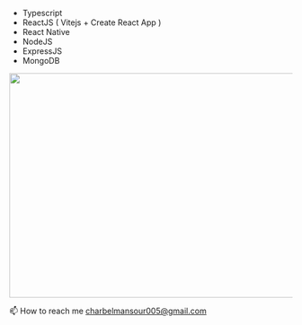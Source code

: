 <div style="justify-content: center; align-items: center; ">
  <ul>
    <li>Typescript</li>
        <li>ReactJS ( Vitejs + Create React App )</li>
        <li>React Native </li>
        <li>NodeJS</li>
        <li>ExpressJS</li>
        <li>MongoDB</li>
  </ul>
</div>

<image width="700" height="400" src="https://wakatime.com/share/@29a863a5-88df-4971-9da9-86da3e2caf64/e916e62b-9a3b-4294-bc1f-220ce1c7ebc8.svg"></image>

📫 How to reach me charbelmansour005@gmail.com



<!---
charbelmansour005/charbelmansour005 is a ✨ special ✨ repository because its `README.md` (this file) appears on your GitHub profile.
You can click the Preview link to take a look at your changes.
--->
